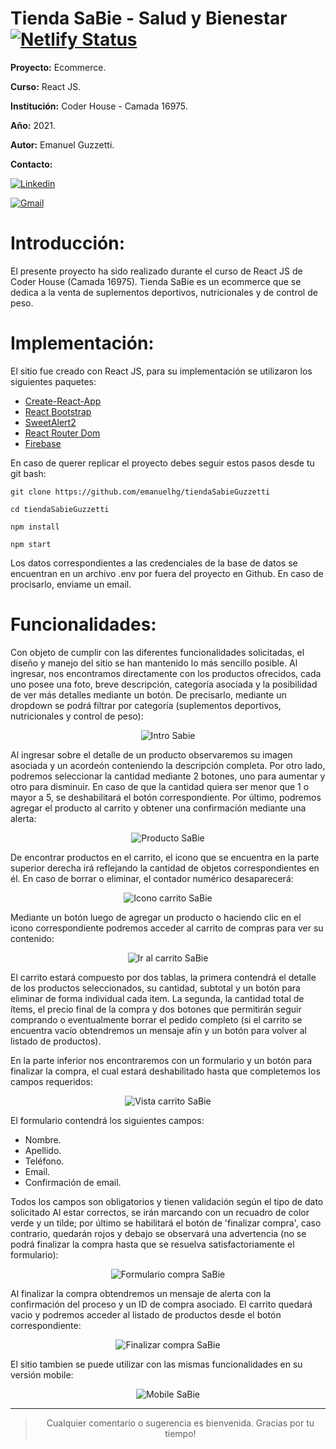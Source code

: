 

# Tienda SaBie - Salud y Bienestar [![Netlify Status](https://api.netlify.com/api/v1/badges/eb49045d-c4d6-47a9-b3a2-129356a371bb/deploy-status)](https://pedantic-brattain-fa3d3b.netlify.app/)

**Proyecto:** Ecommerce.

**Curso:** React JS.

**Institución:** Coder House - Camada 16975.

**Año:** 2021.

**Autor:** Emanuel Guzzetti. 

**Contacto:** 

[![Linkedin](https://img.shields.io/badge/LinkedIn-0077B5?style=for-the-badge&logo=linkedin&logoColor=white)](https://www.linkedin.com/in/emanuel-guzzetti/) 

[![Gmail](https://img.shields.io/badge/Gmail-D14836?style=for-the-badge&logo=gmail&logoColor=white)](mailto:ehguzzetti@gmail.com)
 	

# Introducción:

El presente proyecto ha sido realizado durante el curso de React JS de Coder House (Camada 16975). Tienda SaBie es un ecommerce que se dedica a la venta de suplementos deportivos, nutricionales y de control de peso.

# Implementación:

El sitio fue creado con React JS, para su implementación se utilizaron los siguientes paquetes:

- [Create-React-App](https://create-react-app.dev/docs/getting-started)
- [React Bootstrap](https://react-bootstrap.github.io/)
- [SweetAlert2](https://sweetalert2.github.io/)
- [React Router Dom](https://reacttraining.com/react-router/web/guides/quick-start)
- [Firebase](https://firebase.google.com/)

En caso de querer replicar el proyecto debes seguir estos pasos desde tu git bash:

    git clone https://github.com/emanuelhg/tiendaSabieGuzzetti

    cd tiendaSabieGuzzetti

    npm install

    npm start

Los datos correspondientes a las credenciales de la base de datos se encuentran en un archivo .env por fuera del proyecto en Github. En caso de procisarlo, enviame un email.

# Funcionalidades:

Con objeto de cumplir con las diferentes funcionalidades solicitadas, el diseño y manejo del sitio se han mantenido lo más sencillo posible. Al ingresar, nos encontramos directamente con los productos ofrecidos, cada uno posee una foto, breve descripción, categoría asociada y la posibilidad de ver más detalles mediante un botón. De precisarlo, mediante un dropdown se podrá filtrar por categoría (suplementos deportivos, nutricionales y control de peso):

<p align="center"><img src="https://media.giphy.com/media/vx91JE0OJIMDh6wQUD/giphy.gif" alt="Intro Sabie"/></p>

Al ingresar sobre el detalle de un producto observaremos su imagen asociada y un acordeón conteniendo la descripción completa. Por otro lado, podremos seleccionar la cantidad mediante 2 botones, uno para aumentar y otro para disminuir. En caso de que la cantidad quiera ser menor que 1 o mayor a 5, se deshabilitará el botón correspondiente. Por último, podremos agregar el producto al carrito y obtener una confirmación mediante una alerta:

<p align="center"><img src="https://media.giphy.com/media/ySOxNi6D7UxRMky9Dz/giphy.gif" alt="Producto SaBie"/></p>

De encontrar productos en el carrito, el icono que se encuentra en la parte superior derecha irá reflejando la cantidad de objetos correspondientes en él. En caso de borrar o eliminar, el contador numérico desaparecerá:

<p align="center"><img src="https://media.giphy.com/media/yoTcRKVR0hmkbxhPbs/giphy.gif" alt="Icono carrito SaBie"/></p>

Mediante un botón luego de agregar un producto o haciendo clic en el icono correspondiente podremos acceder al carrito de compras para ver su contenido:

<p align="center"><img src="https://media.giphy.com/media/xw7FMEWcS9KvnySLrU/giphy.gif" alt="Ir al carrito SaBie"/></p>

El carrito estará compuesto por dos tablas, la primera contendrá el detalle de los productos seleccionados, su cantidad, subtotal y un botón para eliminar de forma individual cada item. La segunda, la cantidad total de ítems, el precio final de la compra y dos botones que permitirán seguir comprando o eventualmente borrar el pedido completo (si el carrito se encuentra vacío obtendremos un mensaje afín y un botón para volver al listado de productos).

En la parte inferior nos encontraremos con un formulario y un botón para finalizar la compra, el cual estará deshabilitado hasta que completemos los campos requeridos:

<p align="center"><img src="https://media.giphy.com/media/sJ5Fba3XpnD4AfID4A/giphy.gif" alt="Vista carrito SaBie"/></p>

El formulario contendrá los siguientes campos:

- Nombre.
- Apellido.
- Teléfono.
- Email.
- Confirmación de email.

Todos los campos son obligatorios y tienen validación según el tipo de dato solicitado Al estar correctos, se irán marcando con un recuadro de color verde y un tilde; por último se habilitará el botón de 'finalizar compra', caso contrario, quedarán rojos y debajo se observará una advertencia (no se podrá finalizar la compra hasta que se resuelva satisfactoriamente el formulario):

<p align="center"><img src="https://media.giphy.com/media/b2Pm4FsXCTWZe70yu8/giphy.gif" alt="Formulario compra SaBie"/></p>

Al finalizar la compra obtendremos un mensaje de alerta con la confirmación del proceso y un ID de compra asociado. El carrito quedará vacio y podremos acceder al listado de productos desde el botón correspondiente:

<p align="center"><img src="https://media.giphy.com/media/nR3MyCWSaGp5c6dAP8/giphy.gif" alt="Finalizar compra SaBie"/></p>

El sitio tambien se puede utilizar con las mismas funcionalidades en su versión mobile:

<p align="center"><img src="https://media.giphy.com/media/7H8cThIMUM3KO2kvgN/giphy.gif" alt="Mobile SaBie"/></p>

---

> <p align="center"> Cualquier comentario o sugerencia es bienvenida. Gracias por tu tiempo!</p>











